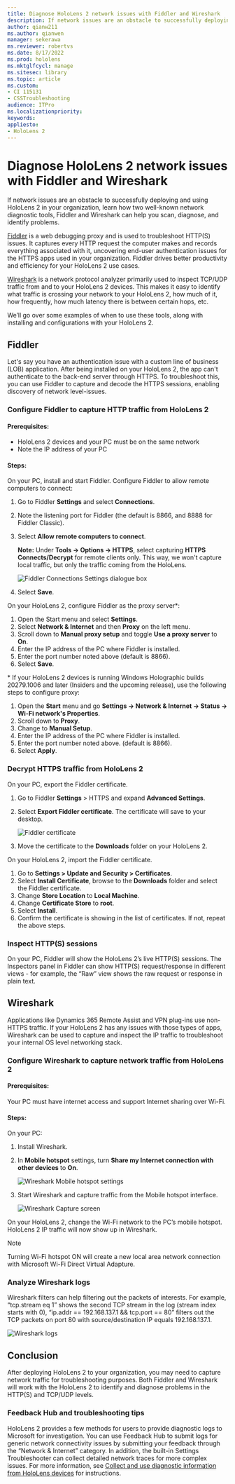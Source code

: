 ```yaml
---
title: Diagnose HoloLens 2 network issues with Fiddler and Wireshark
description: If network issues are an obstacle to successfully deploying and using HoloLens 2 in your organization, learn how two well-known network diagnostic tools, Fiddler and Wireshark can help you scan, diagnose, and identify problems.
author: qianw211
ms.author: qianwen
manager: sekerawa
ms.reviewer: robertvs
ms.date: 8/17/2022
ms.prod: hololens
ms.mktglfcycl: manage
ms.sitesec: library
ms.topic: article
ms.custom: 
- CI 115131
- CSSTroubleshooting
audience: ITPro
ms.localizationpriority:
keywords: 
appliesto:
- HoloLens 2
---
```


# Diagnose HoloLens 2 network issues with Fiddler and Wireshark

If network issues are an obstacle to successfully deploying and using HoloLens 2 in your organization, learn how two well-known network diagnostic tools, Fiddler and Wireshark can help you scan, diagnose, and identify problems.

[Fiddler](https://www.telerik.com/fiddler) is a web debugging proxy and is used to troubleshoot HTTP(S) issues. It captures every HTTP request the computer makes and records everything associated with it, uncovering end-user authentication issues for the HTTPS apps used in your organization.  Fiddler drives better productivity and efficiency for your HoloLens 2 use cases.

[Wireshark](https://www.wireshark.org/) is a network protocol analyzer primarily used to inspect TCP/UDP traffic from and to your HoloLens 2 devices. This makes it easy to identify what traffic is crossing your network to your HoloLens 2, how much of it, how frequently, how much latency there is between certain hops, etc.

We’ll go over some examples of when to use these tools, along with installing and configurations with your HoloLens 2.

## Fiddler

Let's say you have an authentication issue with a custom line of business (LOB) application. After being installed on your HoloLens 2, the app can't authenticate to the back-end server through HTTPS. To troubleshoot this, you can use Fiddler to capture and decode the HTTPS sessions, enabling discovery of network level-issues.

### Configure Fiddler to capture HTTP traffic from HoloLens 2

#### Prerequisites:

* HoloLens 2 devices and your PC must be on the same network
* Note the IP address of your PC

#### Steps:

On your PC, install and start Fiddler. Configure Fiddler to allow remote computers to connect:

1. Go to Fiddler **Settings** and select **Connections**.
1. Note the listening port for Fiddler (the default is 8866, and 8888 for Fiddler Classic).
1. Select **Allow remote computers to connect**.

    **Note:** Under **Tools -> Options -> HTTPS**, select capturing **HTTPS Connects/Decrypt** for remote clients only. This way, we won't capture local traffic, but only the traffic coming from the HoloLens.

   ![Fiddler Connections Settings dialogue box](images/fiddler-connection-settings.png)

1. Select **Save**.

On your HoloLens 2, configure Fiddler as the proxy server*:

1. Open the Start menu and select **Settings**.
1. Select **Network & Internet** and then **Proxy** on the left menu.
1. Scroll down to **Manual proxy setup** and toggle **Use a proxy server** to **On**.
1. Enter the IP address of the PC where Fiddler is installed.
1. Enter the port number noted above (default is 8866).
1. Select **Save**.

\* If your HoloLens 2 devices is running Windows Holographic builds 20279.1006 and later (Insiders and the upcoming release), use the following steps to configure proxy:

1. Open the **Start** menu and go **Settings -> Network & Internet -> Status -> Wi-Fi network's Properties**.
1. Scroll down to **Proxy**.
1. Change to **Manual Setup**.
1. Enter the IP address of the PC where Fiddler is installed.
1. Enter the port number noted above. (default is 8866).
1. Select **Apply**.

### Decrypt HTTPS traffic from HoloLens 2

On your PC, export the Fiddler certificate.

1. Go to Fiddler **Settings** > HTTPS and expand **Advanced Settings**.
1. Select **Export Fiddler certificate**. The certificate will save to your desktop.

    ![Fiddler certificate](images/fiddler-root-cert-export.png)

3. Move the certificate to the **Downloads** folder on your HoloLens 2.

On your HoloLens 2, import the Fiddler certificate.

1. Go to **Settings > Update and Security > Certificates**.
2. Select **Install Certificate**, browse to the **Downloads** folder and select the Fiddler certificate.
3. Change **Store Location** to **Local Machine**.
4. Change **Certificate Store** to **root**.
5. Select **Install**.
6. Confirm the certificate is showing in the list of certificates. If not, repeat the above steps.

### Inspect HTTP(S) sessions

On your PC, Fiddler will show the HoloLens 2’s live HTTP(S) sessions. The Inspectors panel in Fiddler can show HTTP(S) request/response in different views - for example, the “Raw” view shows the raw request or response in plain text.

## Wireshark

Applications like Dynamics 365 Remote Assist and VPN plug-ins use non-HTTPS traffic. If your HoloLens 2 has any issues with those types of apps, Wireshark can be used to capture and inspect the IP traffic to troubleshoot your internal OS level networking stack.

### Configure Wireshark to capture network traffic from HoloLens 2

#### Prerequisites:

Your PC must have internet access and support Internet sharing over Wi-Fi.

#### Steps:

On your PC:

1. Install Wireshark.
1. In **Mobile hotspot** settings, turn **Share my Internet connection with other devices** to **On**.

    ![Wireshark Mobile hotspot settings](images/wireshark_mobile-hotspot-settings.png)

1. Start Wireshark and capture traffic from the Mobile hotspot interface.

    ![Wireshark Capture screen](images/wireshark-capture.png)

On your HoloLens 2, change the Wi-Fi network to the PC’s mobile hotspot. HoloLens 2 IP traffic will now show up in Wireshark.

>[!Note]
>Turning Wi-Fi hotspot ON will create a new local area network connection with Microsoft Wi-Fi Direct Virtual Adapture.

### Analyze Wireshark logs

Wireshark filters can help filtering out the packets of interests. For example, “tcp.stream eq 1” shows the second TCP stream in the log (stream index starts with 0), “ip.addr == 192.168.137.1 && tcp.port == 80” filters out the TCP packets on port 80 with source/destination IP equals 192.168.137.1.

![Wireshark logs](images/wireshark-logs.png)

## Conclusion

After deploying HoloLens 2 to your organization, you may need to capture network traffic for troubleshooting purposes. Both Fiddler and Wireshark will work with the HoloLens 2 to identify and diagnose problems in the HTTP(S) and TCP/UDP levels.

### Feedback Hub and troubleshooting tips

HoloLens 2 provides a few methods for users to provide diagnostic logs to Microsoft for investigation. You can use Feedback Hub to submit logs for generic network connectivity issues by submitting your feedback through the “Network & Internet” category. In addition, the built-in Settings Troubleshooter can collect detailed network traces for more complex issues. For more information, see [Collect and use diagnostic information from HoloLens devices](hololens-diagnostic-logs.md) for instructions.

